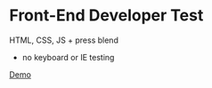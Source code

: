 # Front-End Developer Test 
HTML, CSS, JS + press blend

- no keyboard or IE testing

[Demo](https://cdpn.io/AlcinaW/debug/KKVaxrx/GnMnbOjvOVgM)  